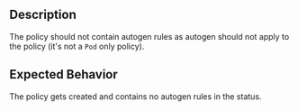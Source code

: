 ## Description

The policy should not contain autogen rules as autogen should not apply to the policy (it's not a `Pod` only policy).

## Expected Behavior

The policy gets created and contains no autogen rules in the status.
